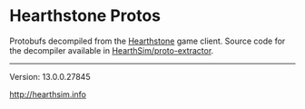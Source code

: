 Hearthstone Protos
==================

Protobufs decompiled from the [Hearthstone](http://playhearthstone.com)
game client. Source code for the decompiler available in
[HearthSim/proto-extractor](https://github.com/hearthsim/proto-extractor).

---

Version: 13.0.0.27845

http://hearthsim.info

